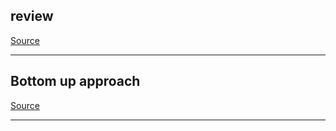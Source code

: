 ## review

[Source](https://www.nature.com/articles/s41564-020-0721-1)

---

## Bottom up approach

[Source](https://www.nature.com/articles/s41564-020-0721-1/figures/1)

---

